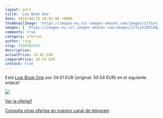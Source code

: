 ```yaml
---
layout: post
title: 'Low Book One'
date: 2019/08/18 10:03:08 +0000
thumbnailImage: 'https://images-eu.ssl-images-amazon.com/images/I/51y%2BI%2BpqEmL._SL200_.jpg'
images: [ 'https://images-eu.ssl-images-amazon.com/images/I/51y%2BI%2BpqEmL._SL200_.jpg' ]
comments: true
category: ofertas
author: ring
slug: 1534302433
description:
actualPrice: 34.01 EUR
comparePrice: 50.54 EUR
inStock: true
---
```


Está [Low Book One](https://www.amazon.com/dp/1534302433/?tag=redken08-20) por 34.01 EUR (original: 50.54 EUR) en el siguiente enlace!

[![](https://images-eu.ssl-images-amazon.com/images/I/51y%2BI%2BpqEmL._SL200_.jpg)](https://www.amazon.com/dp/1534302433/?tag=redken08-20)

[Ver la oferta!!](https://www.amazon.com/dp/1534302433/?tag=redken08-20)

[Consulta otras ofertas en nuestro canal de telegram](https://t.me/s/ofertas25)
